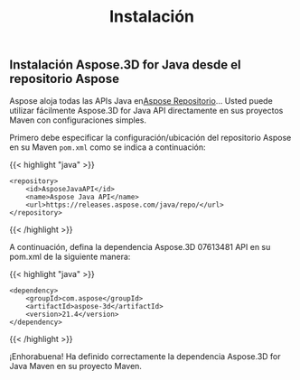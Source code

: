﻿---
title: Instalación
type: docs
weight: 50
url: /es/java/installation/
description: Aspose aloja todas las APIs Java en el repositorio Aspose. Usted puede utilizar fácilmente Aspose.3D for Java API directamente en sus proyectos Maven con configuraciones simples.
---
## **Instalación Aspose.3D for Java desde el repositorio Aspose**
Aspose aloja todas las APIs Java en[Aspose Repositorio](https://releases.aspose.com/java/repo/com/aspose/aspose-3d/)... Usted puede utilizar fácilmente Aspose.3D for Java API directamente en sus proyectos Maven con configuraciones simples.

Primero debe especificar la configuración/ubicación del repositorio Aspose en su Maven `pom.xml` como se indica a continuación:

{{< highlight "java" >}}

 <repositories>

    <repository>
        <id>AsposeJavaAPI</id>
        <name>Aspose Java API</name>
        <url>https://releases.aspose.com/java/repo/</url>
    </repository>

</repositories>

{{< /highlight >}}

A continuación, defina la dependencia Aspose.3D 07613481 API en su pom.xml de la siguiente manera:

{{< highlight "java" >}}

 <dependencies>

    <dependency>
        <groupId>com.aspose</groupId>
        <artifactId>aspose-3d</artifactId>
        <version>21.4</version>
    </dependency>

</dependencies>

{{< /highlight >}}

¡Enhorabuena! Ha definido correctamente la dependencia Aspose.3D for Java Maven en su proyecto Maven.
